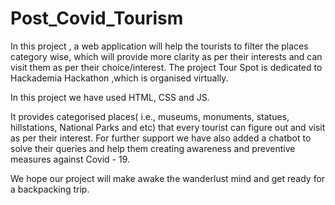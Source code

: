 # Post_Covid_Tourism
 In this project , a web application will help the tourists to filter the places category wise, which will provide more clarity as per their interests and can visit them as per their choice/interest.
The project Tour Spot is dedicated to Hackademia Hackathon ,which is organised virtually.

In this project we have used HTML, CSS and JS.

It provides categorised places( i.e., museums, monuments, statues, hillstations, National Parks and etc) that every tourist can figure out and visit as per their interest. For further support we have also added a chatbot to solve their queries and help them creating awareness and preventive measures against Covid - 19.

We hope our project will make awake the wanderlust mind and get ready for a backpacking trip.
